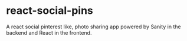 # react-social-pins
A react social pinterest like, photo sharing app powered by Sanity in the backend and React in the frontend.
